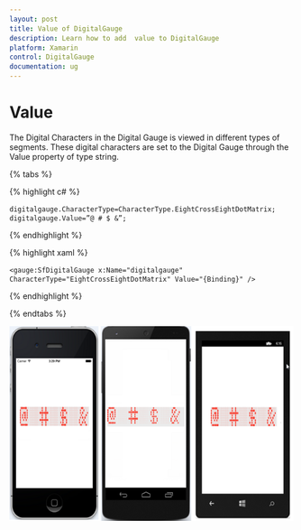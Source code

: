 ```yaml
---
layout: post
title: Value of DigitalGauge
description: Learn how to add  value to DigitalGauge
platform: Xamarin
control: DigitalGauge
documentation: ug
---
```


# Value

The Digital Characters in the Digital Gauge is viewed in different types of segments. These digital characters are set to the Digital Gauge through the Value property of type string.

{% tabs %}

{% highlight c# %}

	digitalgauge.CharacterType=CharacterType.EightCrossEightDotMatrix;
	digitalgauge.Value=”@ # $ &”;

{% endhighlight %}

{% highlight xaml %}

	<gauge:SfDigitalGauge x:Name="digitalgauge" CharacterType="EightCrossEightDotMatrix" Value="{Binding}" />

{% endhighlight %}

{% endtabs %}


![](Getting-Started_images/specialcharacter.png)